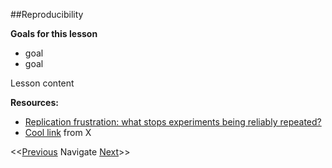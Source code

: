 ##Reproducibility

**Goals for this lesson**

* goal
* goal

Lesson content


**Resources:**

* [Replication frustration: what stops experiments being reliably repeated?](http://www.theguardian.com/science/head-quarters/2015/oct/16/roadblocks-to-successful-scientific-replications-materials-sharing-copyright)
* [Cool link]() from X

<<[Previous](https://github.com/cbahlai/OSRR_course/blob/master/10_projects_version_control_in_R.md)  Navigate [Next](https://github.com/cbahlai/OSRR_course/blob/master/12_software_in_R_functions.md)>>

